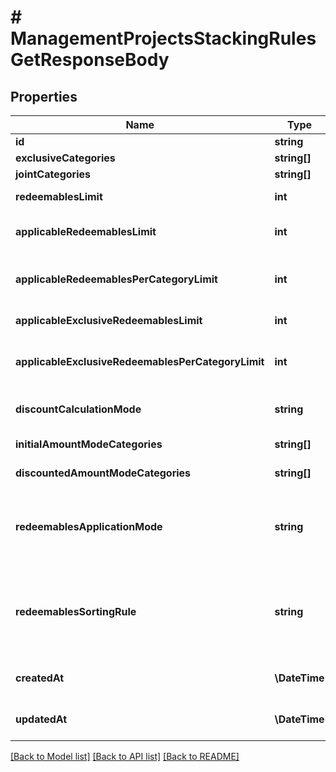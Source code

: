 # # ManagementProjectsStackingRulesGetResponseBody

## Properties

Name | Type | Description | Notes
------------ | ------------- | ------------- | -------------
**id** | **string** | The unique identifier of the stacking rules. | [optional]
**exclusiveCategories** | **string[]** | Lists the IDs of the categories that are exclusive. | [optional]
**jointCategories** | **string[]** | Lists the IDs of the categories that are joint. | [optional]
**redeemablesLimit** | **int** | Defines how many redeemables can be sent to Voucherify for validation at the same time. | [optional]
**applicableRedeemablesLimit** | **int** | Defines how many redeemables can be applied at the same time. The number must be less than or equal to &#x60;\&quot;redeemables_limit\&quot;&#x60;. | [optional]
**applicableRedeemablesPerCategoryLimit** | **int** | Defines how many redeemables with the same category can be applied at the same time. The number must be less than or equal to &#x60;\&quot;applicable_redeemables_limit\&quot;&#x60;. | [optional]
**applicableExclusiveRedeemablesLimit** | **int** | Defines how many redeemables with an assigned exclusive category can be applied at the same time. | [optional]
**applicableExclusiveRedeemablesPerCategoryLimit** | **int** | Defines how many exclusive redeemables with the same category can be applied at the same time. The number must be less than or equal to &#x60;\&quot;applicable_exclusive_redeemables_limit\&quot;&#x60;. | [optional]
**discountCalculationMode** | **string** | Defines if the discounts are applied by taking into account the initial order amount or the discounted order amount. | [optional]
**initialAmountModeCategories** | **string[]** | Lists the IDs of the categories that apply a discount based on the initial amount. | [optional]
**discountedAmountModeCategories** | **string[]** | Lists the IDs of the categories that apply a discount based on the discounted amount. | [optional]
**redeemablesApplicationMode** | **string** | Defines the application mode for redeemables. &#x60;\&quot;ALL\&quot;&#x60; means that all redeemables must be validated for the redemption to be successful. &#x60;\&quot;PARTIAL\&quot;&#x60; means that only those redeemables that can be validated will be redeemed. The redeemables that fail validaton will be skipped. | [optional]
**redeemablesSortingRule** | **string** | Defines the sorting rule for redeemables. &#x60;\&quot;CATEGORY_HIERARCHY\&quot;&#x60; means that redeemables are applied with the order established by the hierarchy of the categories. &#x60;\&quot;REQUESTED_ORDER\&quot;&#x60; means that redeemables are applied with the order established in the request. | [optional]
**createdAt** | **\DateTime** | Timestamp representing the date and time when the stacking rules were created. The value for this parameter is shown in the ISO 8601 format. | [optional]
**updatedAt** | **\DateTime** | Timestamp representing the date and time when the stacking rules were updated. The value for this parameter is shown in the ISO 8601 format. | [optional]

[[Back to Model list]](../../README.md#models) [[Back to API list]](../../README.md#endpoints) [[Back to README]](../../README.md)
